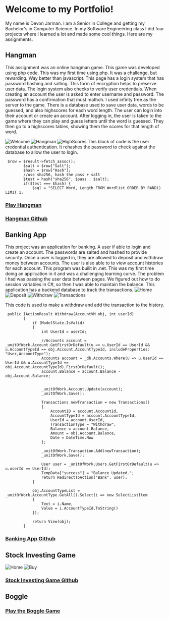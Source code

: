 # Welcome to my Portfolio!
My name is Devon Jarman. I am a Senior in College and getting my Bachelor's in Computer Science. In my Software Engineering class I did four projects where I learned a lot and made some cool things. Here are my assignments.
## Hangman
This assignment was an online hangman game. This game was developed using php code. This was my first time using php. It was a challenge, but rewarding. Way better than javascript. This page has a login system that has password hashing and salting. This form of encryption helps to preserve user data. The login system also checks to verify user credentials. When creating an account the user is asked to enter username and password. The password has a confirmation that must mathch. I used infinty free as the server to the game. There is a database used to save user data, words to be guessed, and also highscores for each word length. The user can login into their account or create an account. After logging in, the user is taken to the game where they can play and guess letters until the word is guessed. They then go to a highscores tables, showing them the scores for that length of word. 

![Welcome](Welcome.png)
![Hangman](Hangman.png)
![HighScores](HighScores.png)
This block of code is the user credential authentication. It rehashes the password to check against the database to allow the user to login.

```
 $row = $result->fetch_assoc();
		$salt = $row["Salt"];
        $hash = $row["Hash"];
        //use sha256, hash the pass + salt
        $test = hash("sha256", $pass . $salt);
        if($test === $hash) {
            $sql = "SELECT Word, Length FROM Wordlist ORDER BY RAND() LIMIT 1;
```
            

### [Play Hangman](https://thejarman.epizy.com/Welcome.php)

### [Hangman Github](https://github.com/thejarman1/Hangman)
## Banking App
This project was an application for banking. A user if able to login and create an account. The passwords are salted and hashed to provide security. Once a user is logged in, they are allowed to deposit and withdraw money between accounts. The user is also able to to view account histories for each account. This program was builit in .net. This was my first time doing an application in it and was a challenging learning curve. The problem I had was passing the user data between pages. We figured out how to do session variables in C#, so then I was able to maintain the balance. This application has a backend database to track the transactions. 
![Home](Login.png)
![Deposit](Deposit.png)
![Withdraw](Withraw.png)
![Transactions](Transactions.png)

This code is used to make a withdraw and add the transaction to the history.
```
 public IActionResult Withdraw(AccountVM obj, int userId)
        {
            if (ModelState.IsValid)
            {
                int UserId = userId;

                //Accounts account = _unitOfWork.Account.GetFirstOrDefault(u => u.UserId == UserId && u.AccountTypeId == obj.Account.AccountTypeId, includeProperties: "User,AccountType");
                Accounts account = _db.Accounts.Where(u => u.UserId == UserId && u.AccountTypeId == obj.Account.AccountTypeId).FirstOrDefault();
                account.Balance = account.Balance - obj.Account.Balance;


                _unitOfWork.Account.Update(account);
                _unitOfWork.Save();

                Transactions newTransaction = new Transactions()
                {
                    AccountID = account.AccountId,
                    AccountTypeId = account.AccountTypeId,
                    UserId = account.UserId,
                    TransactionType = "Withdraw",
                    Balance = account.Balance,
                    Amount = obj.Account.Balance,
                    Date = DateTime.Now
                };

                _unitOfWork.Transaction.Add(newTransaction);
                _unitOfWork.Save();

                User user = _unitOfWork.Users.GetFirstOrDefault(u => u.userId == UserId);
                TempData["success"] = "Balance Updated.";
                return RedirectToAction("Bank", user);
            }

            obj.AccountTypeList = _unitOfWork.AccountType.GetAll().Select(i => new SelectListItem
            {
                Text = i.Name,
                Value = i.AccountTypeId.ToString()
            });

            return View(obj);
        }
```

### [Banking App Github](https://github.com/rflowers45/TigerBanking/tree/dale-almostcomplete)
## Stock Investing Game

![Home](Home.png)
![Buy](buy.png)

### [Stock Investing Game Github](https://github.com/rflowers45/StockInvestingGame)

## Boggle

### [Play the Boggle Game](https://github.com/timw5/Boggle)
